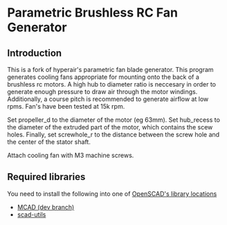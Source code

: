 Parametric Brushless RC Fan Generator
=====================================

Introduction
------------

This is a fork of hyperair's parametric fan blade generator. This program generates
cooling fans appropriate for mounting onto the back of a brushless rc motors.
A high hub to diameter ratio is neccesary in order to generate enough
pressure to draw air through the motor windings. Additionally, a course pitch is
recommended to generate airflow at low rpms. Fan's have been tested at 15k rpm.

Set propeller\_d to the diameter of the motor (eg 63mm). Set hub\_recess to the
diameter of the extruded part of the motor, which contains the scew holes.
Finally, set screwhole\_r to the distance between the screw hole and the center
of the stator shaft.

Attach cooling fan with M3 machine screws.


Required libraries
-------------------

You need to install the following into one of
[OpenSCAD's library locations](http://en.wikibooks.org/wiki/OpenSCAD_User_Manual/Libraries#Library_Locations)

 * [MCAD (dev branch)](https://github.com/openscad/MCAD/tree/dev)
 * [scad-utils](https://github.com/openscad/scad-utils)
